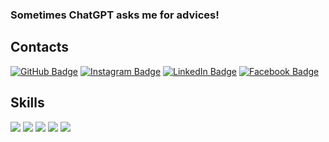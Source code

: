 ### Sometimes ChatGPT asks me for advices!
<!--
**AmoryDanvy/AmoryDanvy** is a ✨ _special_ ✨ repository because its `README.md` (this file) appears on your GitHub profile.

Here are some ideas to get you started:

- 🔭 I’m currently working on ...
- 🌱 I’m currently learning ...
- 👯 I’m looking to collaborate on ...
- 🤔 I’m looking for help with ...
- 💬 Ask me about ...
- 📫 How to reach me: ...
- 😄 Pronouns: ...
- ⚡ Fun fact: ...
-->

## Contacts

[![GitHub Badge](https://img.shields.io/badge/-GitHub-000?style=flat&logo=Github&logoColor=white)](https://github.com/AmoryDanvy)
[![Instagram Badge](https://img.shields.io/badge/-Instagram-e4405f?style=flat&logo=instagram&logoColor=white&link=https://www.instagram.com/adanvy)](https://www.instagram.com/amory.danvy)
[![LinkedIn Badge](https://img.shields.io/badge/-LinkedIn-0077b5?style=flat&logo=linkedin&logoColor=white&link=https://www.linkedin.com/in/danvy)](https://www.linkedin.com/in/AmoryDanvy)
[![Facebook Badge](https://img.shields.io/badge/-Facebook-1877f2?style=flat&logo=facebook&logoColor=white&link=https://www.facebook.com/danvy)](https://www.facebook.com/AmoryDanvy)

<!--
## 🎓 Education

- [](https://www.u-tokyo.ac.jp/) Bachelor degree

-->
## Skills

[![](https://img.shields.io/badge/-Visual%20Studio%20Code-5C2D91?style=flat&logoColor=white&logo=visual-studio)](https://github.com/AmoryDanvy)
[![](https://img.shields.io/badge/-Python-4eaa25?style=flat&logoColor=white&logo=python)](https://github.com/AmoryDanvy)
[![](https://img.shields.io/badge/-HTML-E34F26?style=flat&logoColor=white&logo=html5)](https://github.com/AmoryDanvy)
[![](https://img.shields.io/badge/-SQL-4479A1?style=flat&logoColor=white&logo=mysql)](https://github.com/AmoryDanvy)
[![](https://img.shields.io/badge/-Unreal%20Engine-0E1128?style=flat&logoColor=white&logo=unrealengine)](https://github.com/AmoryDanvy)
[![]()](https://github.com/AmoryDanvy)
